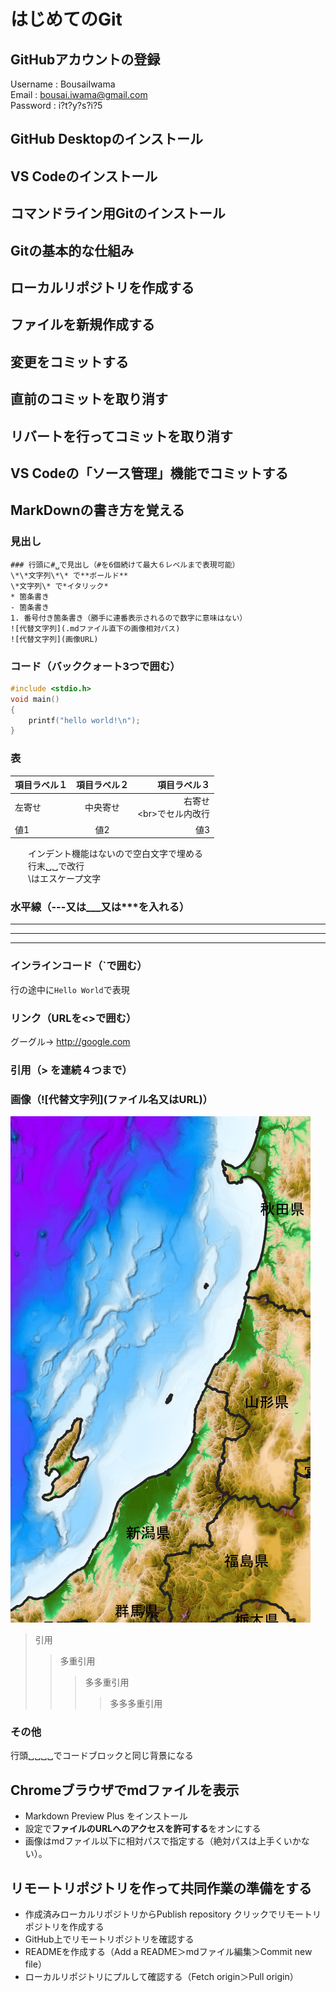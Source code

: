 # はじめてのGit
## GitHubアカウントの登録
Username : BousaiIwama  
Email : bousai.iwama@gmail.com  
Password : i?t?y?s?i?5  
## GitHub Desktopのインストール
## VS Codeのインストール
## コマンドライン用Gitのインストール
## Gitの基本的な仕組み
## ローカルリポジトリを作成する
## ファイルを新規作成する
## 変更をコミットする
## 直前のコミットを取り消す
## リバートを行ってコミットを取り消す
## VS Codeの「ソース管理」機能でコミットする
## MarkDownの書き方を覚える
### 見出し
    ### 行頭に#␣で見出し（#を6個続けて最大６レベルまで表現可能）  
    \*\*文字列\*\* で**ボールド**  
    \*文字列\* で*イタリック*  
    * 箇条書き
    - 箇条書き
    1. 番号付き箇条書き（勝手に連番表示されるので数字に意味はない）
    ![代替文字列](.mdファイル直下の画像相対パス)
    ![代替文字列](画像URL)
### コード（バッククォート3つで囲む）
```C 
#include <stdio.h>  
void main()  
{  
    printf("hello world!\n");  
}  
``` 
 ### 表
|項目ラベル１|項目ラベル２|項目ラベル３|  
|:--|:--:|--:|  
|左寄せ|中央寄せ|右寄せ<br>\<br\>でセル内改行|  
|値1|値2|値3|

　　インデント機能はないので空白文字で埋める  
　　行末␣␣で改行  
　　\はエスケープ文字
### 水平線（---又は___又は***を入れる）
---
___
***
### インラインコード（`で囲む）
行の途中に`Hello World`で表現
### リンク（URLを<>で囲む）
グーグル→ <http://google.com>
### 引用（> を連続４つまで）
### 画像（\!\[代替文字列\]\(ファイル名又はURL\)）  
![代替文字列](.\picture\合成.png)  
> 引用
>> 多重引用
>>> 多多重引用
>>>> 多多多重引用
### その他
行頭␣␣␣␣でコードブロックと同じ背景になる
## Chromeブラウザでmdファイルを表示
- Markdown Preview Plus をインストール
- 設定で**ファイルのURLへのアクセスを許可する**をオンにする
- 画像はmdファイル以下に相対パスで指定する（絶対パスは上手くいかない）。
## リモートリポジトリを作って共同作業の準備をする
+ 作成済みローカルリポジトリからPublish repository クリックでリモートリポジトリを作成する
+ GitHub上でリモートリポジトリを確認する
+ READMEを作成する（Add a README＞mdファイル編集＞Commit new file）
+ ローカルリポジトリにプルして確認する（Fetch origin＞Pull origin）
 